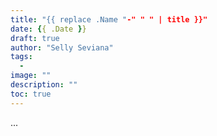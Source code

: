 ```yaml
---
title: "{{ replace .Name "-" " " | title }}"
date: {{ .Date }}
draft: true
author: "Selly Seviana"
tags:
  -
image: ""
description: ""
toc: true
---
```


<div style="text-align:justify">

...

</div>

